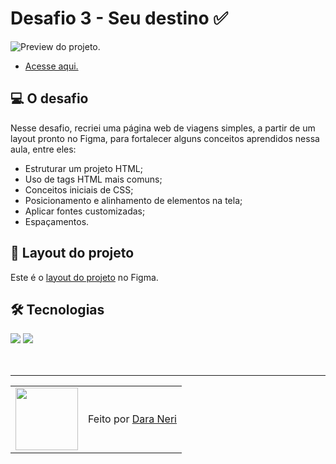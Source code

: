 # Desafio 3 - Seu destino ✅

<img src="./.github/preview-desafio-03.png" alt="Preview do projeto." />

- <a href="">Acesse aqui.</a>

## 💻 O desafio

Nesse desafio, recriei uma página web de viagens simples, a partir de um layout pronto no Figma, para fortalecer alguns conceitos aprendidos nessa aula, entre eles:

- Estruturar um projeto HTML;
- Uso de tags HTML mais comuns;
- Conceitos iniciais de CSS;
- Posicionamento e alinhamento de elementos na tela;
- Aplicar fontes customizadas;
- Espaçamentos.

## 🎨 Layout do projeto

Este é o <a href="https://www.figma.com/file/waisYRoNzeBgIxOyrz0b2R/Projeto01-Extra/duplicate">layout do projeto</a> no Figma.

## 🛠 Tecnologias

<div>
    <img src="https://img.shields.io/badge/HTML5-E34F26?style=for-the-badge&logo=html5&logoColor=white" />
    <img src="https://img.shields.io/badge/CSS3-1572B6?style=for-the-badge&logo=css3&logoColor=white" />
</div>
<br>

<br>

---

<table>
  <tr>
    <td>
      <img src="https://github.com/daragneri.png" width="100px" />
    </td>
    <td>
      Feito por <a href="https://github.com/daragneri">Dara Neri</a>
    </td>
  </tr>
</table>
